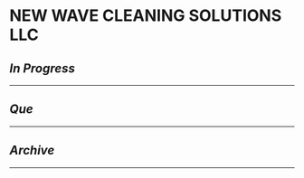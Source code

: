 # NEW WAVE CLEANING SOLUTIONS LLC

## *In Progress*

--------------------

## *Que*

-----------------------------------
## *Archive*

-----------------------------------
